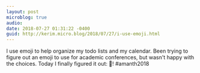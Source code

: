 ```yaml
---
layout: post
microblog: true
audio: 
date: 2018-07-27 01:31:22 -0400
guid: http://kerim.micro.blog/2018/07/27/i-use-emoji.html
---
```

I use emoji to help organize my todo lists and my calendar. Been trying to figure out an emoji to use for academic conferences, but wasn't happy with the choices. Today I finally figured it out: 🎪! #amanth2018

